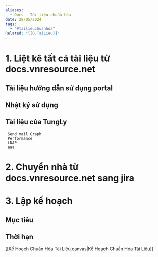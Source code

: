 ```yaml
---
aliases:
  - Docs - Tài liệu chuẩn hóa
date: 28/05/2024
tags:
  - "#tailieuchuanhoa"
Related: "[[0.TaiLieu]]"
---
```

# 1. Liệt kê tất cả tài liệu từ docs.vnresource.net
## Tài liệu hướng dẫn sử dụng portal
## Nhật ký sử dụng
## Tài liệu của TungLy
	 Send mail Graph
	 Performance
	 LDAP
	 aaa

# 2. Chuyển nhà từ docs.vnresource.net sang jira


# 3. Lập kế hoạch
## Mục tiêu
## Thời hạn


[[Kế Hoạch Chuẩn Hóa Tài Liệu.canvas|Kế Hoạch Chuẩn Hóa Tài Liệu]]